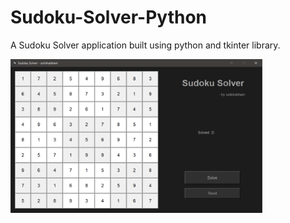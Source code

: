 # Sudoku-Solver-Python
A Sudoku Solver application built using python and tkinter library.

<img src="./ss01.png" width=80%>
